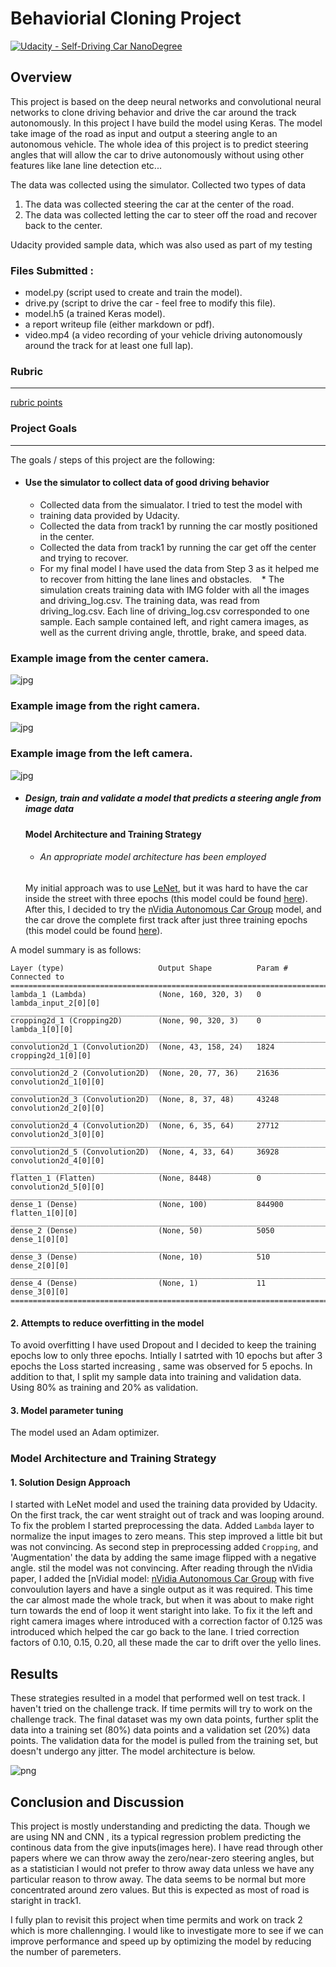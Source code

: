 # Behaviorial Cloning Project

[![Udacity - Self-Driving Car NanoDegree](https://s3.amazonaws.com/udacity-sdc/github/shield-carnd.svg)](http://www.udacity.com/drive)

Overview
---
This project is based on the deep neural networks and convolutional neural networks to clone driving behavior and drive the car around the track autonomously. In this project I have build the model using Keras. The model take image of the road as input and output a steering angle to an autonomous vehicle. The whole idea of this project is to predict steering angles that will allow the car to drive autonomously without using other features like lane line detection etc...

The data was collected using the simulator. Collected two types of data
1. The data was collected steering the car at the center of the road.
2. The data was collected letting the car to steer off the road and recover back to the center.

Udacity provided sample data, which was also used as part of my testing

### Files Submitted : 
* model.py (script used to create and train the model).
* drive.py (script to drive the car - feel free to modify this file).
* model.h5 (a trained Keras model).
* a report writeup file (either markdown or pdf).
* video.mp4 (a video recording of your vehicle driving autonomously around the track for at least one full lap).


### Rubric
---
[rubric points](https://review.udacity.com/#!/rubrics/432/view) 

### Project Goals
---
The goals / steps of this project are the following:
* #### Use the simulator to collect data of good driving behavior 
    * Collected data from the simualator. I tried to test the model with
     * training data provided by Udacity.
     * Collected the data from track1 by running the car mostly positioned in the center.
     * Collected the data from track1 by running the car get off the center and trying to recover.
    * For my final model I have used the data from Step 3 as it helped me to recover from hitting the lane lines and obstacles.
    * The simulation creats training data with IMG folder with all the images and driving_log.csv. The training data,  was read from driving_log.csv. Each line of driving_log.csv corresponded to one sample. Each sample contained left, and right camera images, as well as the current driving angle, throttle, brake, and speed data.

### Example image from the center camera.

![jpg](./ExampleImages/center.jpg "center")

### Example image from the right camera.

![jpg](./ExampleImages/right.jpg "right")


### Example image from the left camera.

![jpg](./ExampleImages/left.jpg "left")


  
* ##### Design, train and validate a model that predicts a steering angle from image data
  #### Model Architecture and Training Strategy
    * ###### An appropriate model architecture has been employed
    My initial approach was to use [LeNet](http://yann.lecun.com/exdb/lenet/), but it was hard to have the car inside the street with three epochs (this model could be found [here](clone.py#L81-L94)). After this, I decided to try the [nVidia Autonomous Car Group](https://devblogs.nvidia.com/parallelforall/deep-learning-self-driving-cars/) model, and the car drove the complete first track after just three training epochs (this model could be found [here](model.py#L108-L123)).


A model summary is as follows:

```
Layer (type)                     Output Shape          Param #     Connected to                     
====================================================================================================
lambda_1 (Lambda)                (None, 160, 320, 3)   0           lambda_input_2[0][0]             
____________________________________________________________________________________________________
cropping2d_1 (Cropping2D)        (None, 90, 320, 3)    0           lambda_1[0][0]                   
____________________________________________________________________________________________________
convolution2d_1 (Convolution2D)  (None, 43, 158, 24)   1824        cropping2d_1[0][0]               
____________________________________________________________________________________________________
convolution2d_2 (Convolution2D)  (None, 20, 77, 36)    21636       convolution2d_1[0][0]            
____________________________________________________________________________________________________
convolution2d_3 (Convolution2D)  (None, 8, 37, 48)     43248       convolution2d_2[0][0]            
____________________________________________________________________________________________________
convolution2d_4 (Convolution2D)  (None, 6, 35, 64)     27712       convolution2d_3[0][0]            
____________________________________________________________________________________________________
convolution2d_5 (Convolution2D)  (None, 4, 33, 64)     36928       convolution2d_4[0][0]            
____________________________________________________________________________________________________
flatten_1 (Flatten)              (None, 8448)          0           convolution2d_5[0][0]            
____________________________________________________________________________________________________
dense_1 (Dense)                  (None, 100)           844900      flatten_1[0][0]                  
____________________________________________________________________________________________________
dense_2 (Dense)                  (None, 50)            5050        dense_1[0][0]                    
____________________________________________________________________________________________________
dense_3 (Dense)                  (None, 10)            510         dense_2[0][0]                    
____________________________________________________________________________________________________
dense_4 (Dense)                  (None, 1)             11          dense_3[0][0]                    
====================================================================================================

```

#### 2. Attempts to reduce overfitting in the model
To avoid overfitting I have used Dropout and I decided to keep the training epochs low to only three epochs. Intially I satrted with 10 epochs but after 3 epochs the Loss started increasing , same was observed for 5 epochs. 
In addition to that, I split my sample data into training and validation data. Using 80% as training and 20% as validation.

#### 3. Model parameter tuning

The model used an Adam optimizer.

### Model Architecture and Training Strategy

#### 1. Solution Design Approach

I started with LeNet model and used the training data provided by Udacity. On the first track, the car went straight out of track and was looping around. To fix the problem I started preprocessing the data. Added `Lambda` layer to normalize the input images to zero means. This step improved a little bit but was not convincing. As second step in preprocessing added  `Cropping`, and 'Augmentation' the data by adding the same image flipped with a negative angle.  stil the model was not convincing.
After reading through the nVidia paper, I added the  [nVidial model: [nVidia Autonomous Car Group](https://devblogs.nvidia.com/parallelforall/deep-learning-self-driving-cars/) with five convoulution layers and have a single output as it was required. This time the car almost made the whole track, but when it was about to make right turn towards the end of loop it went staright into lake.   To fix it  the left and right camera images where introduced with a correction factor of 0.125 was introduced which helped the car go back to the lane. I tried correction factors of 0.10, 0.15, 0.20, all these made the car to drift over the yello lines. 

## Results 

These strategies resulted in a model that performed well on test track. I haven't tried on the challenge track. If time permits will try to work on the challenge track. The final dataset was my own data points, further split the data into a training set (80%) data points and a validation set  (20%) data points. The validation data for the model is pulled from the training set, but doesn't undergo any jitter. The model architecture is below.

![png](./ExampleImages/nVidia_model.png?raw=true "nVidia_model")


## Conclusion and Discussion

This project is mostly understanding and predicting the data. Though we are using NN and CNN , its a typical regression problem predicting the continous data from the give inputs(images here). I have read through other papers where we can throw away the zero/near-zero steering angles, but as a statistician I would not prefer to throw away data unless we have any particular reason to throw away. The data seems to be normal but more concentrated around zero values. But this is expected as most of road is staright in track1.

 I fully plan to revisit this project when time permits and work on track 2 which is more challennging. I would like to investigate more to see if we can improve performance and speed up by  optimizing the model by reducing the number of paremeters.

